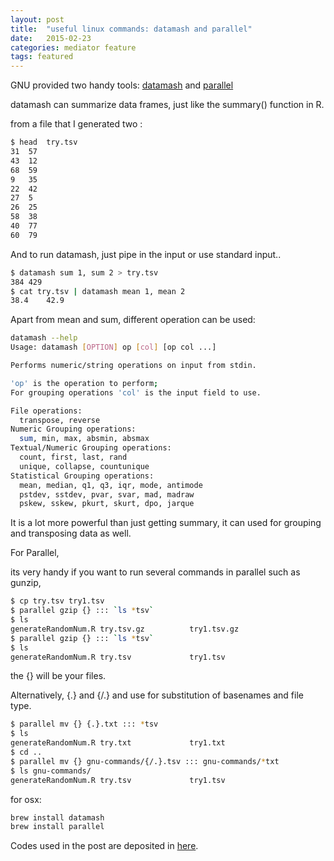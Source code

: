 ```yaml
---
layout: post
title:  "useful linux commands: datamash and parallel"
date:   2015-02-23
categories: mediator feature
tags: featured
---
```


GNU provided two handy tools: [datamash](http://www.gnu.org/software/datamash/) and [parallel](http://www.gnu.org/software/parallel/)

datamash can summarize data frames, just like the summary() function in R.

from a file that I generated two :

```sh
$ head  try.tsv
31	57
43	12
68	59
9	35
22	42
27	5
26	25
58	38
40	77
60	79
```

And to run datamash, just pipe in the input or use standard input..

```sh
$ datamash sum 1, sum 2 > try.tsv
384	429
$ cat try.tsv | datamash mean 1, mean 2
38.4	42.9
```

Apart from mean and sum, different operation can be used:

```sh
datamash --help
Usage: datamash [OPTION] op [col] [op col ...]

Performs numeric/string operations on input from stdin.

'op' is the operation to perform;
For grouping operations 'col' is the input field to use.

File operations:
  transpose, reverse
Numeric Grouping operations:
  sum, min, max, absmin, absmax
Textual/Numeric Grouping operations:
  count, first, last, rand
  unique, collapse, countunique
Statistical Grouping operations:
  mean, median, q1, q3, iqr, mode, antimode
  pstdev, sstdev, pvar, svar, mad, madraw
  pskew, sskew, pkurt, skurt, dpo, jarque
```

It is a lot more powerful than just getting summary, it can used for grouping and transposing data as well.

For Parallel,

its very handy if you want to run several commands in parallel such as gunzip,

```sh
$ cp try.tsv try1.tsv
$ parallel gzip {} ::: `ls *tsv`
$ ls
generateRandomNum.R try.tsv.gz          try1.tsv.gz
$ parallel gzip {} ::: `ls *tsv`
$ ls
generateRandomNum.R try.tsv             try1.tsv
```

the {} will be your files.

Alternatively, {.} and {/.} and use for substitution of basenames and file type.

```sh
$ parallel mv {} {.}.txt ::: *tsv
$ ls
generateRandomNum.R try.txt             try1.txt
$ cd ..
$ parallel mv {} gnu-commands/{/.}.tsv ::: gnu-commands/*txt
$ ls gnu-commands/
generateRandomNum.R try.tsv             try1.tsv
```

for osx:

```sh
brew install datamash
brew install parallel
```

Codes used in the post are deposited in [here](https://github.com/wckdouglas/gnu-commands).
